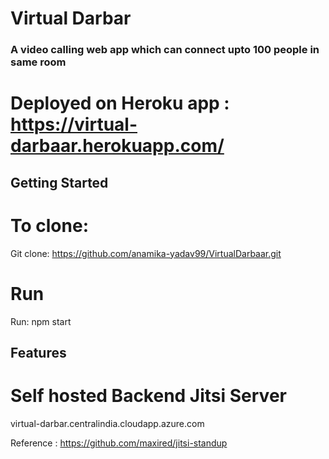 

# Virtual Darbar 
### A video calling web app which can connect upto 100 people in same room
# Deployed on Heroku app : https://virtual-darbaar.herokuapp.com/


## Getting Started
# To clone: 
Git clone: https://github.com/anamika-yadav99/VirtualDarbaar.git
# Run
Run: npm start 


## Features
# Self hosted Backend Jitsi Server
virtual-darbar.centralindia.cloudapp.azure.com







Reference : https://github.com/maxired/jitsi-standup
